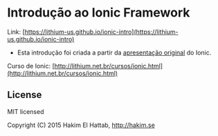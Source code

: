 # Introdução ao Ionic Framework

Link: [https://lithium-us.github.io/ionic-intro](https://lithium-us.github.io/ionic-intro)

* Esta introdução foi criada a partir da [apresentação original](https://github.com/driftyco/ionic-present) do Ionic.

Curso de Ionic: [http://lithium.net.br/cursos/ionic.html](http://lithium.net.br/cursos/ionic.html)




## License

MIT licensed

Copyright (C) 2015 Hakim El Hattab, http://hakim.se
